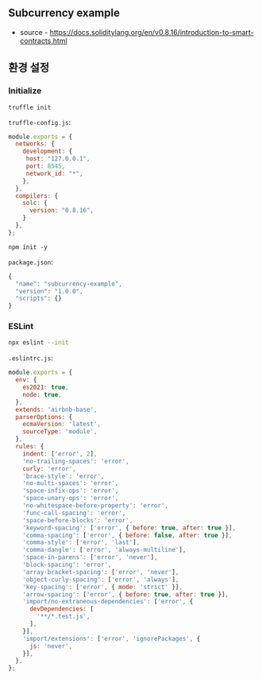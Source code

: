 ## Subcurrency example
- source - https://docs.soliditylang.org/en/v0.8.16/introduction-to-smart-contracts.html

## 환경 설정
### Initialize
```
truffle init
```

`truffle-config.js`:
```javascript
module.exports = {
  networks: {
    development: {
     host: "127.0.0.1",  
     port: 8545,         
     network_id: "*",    
    },    
  },
  compilers: {
    solc: {
      version: "0.8.16",
    }
  },
};

```

```
npm init -y
```

`package.json`:
```javascript
{
  "name": "subcurrency-example",
  "version": "1.0.0",
  "scripts": {}
}

```

### ESLint
```bash
npx eslint --init
```

`.eslintrc.js`:
```javascript
module.exports = {
  env: {
    es2021: true,
    node: true,
  },
  extends: 'airbnb-base',
  parserOptions: {
    ecmaVersion: 'latest',
    sourceType: 'module',
  },
  rules: {
    indent: ['error', 2],
    'no-trailing-spaces': 'error',
    curly: 'error',
    'brace-style': 'error',
    'no-multi-spaces': 'error',
    'space-infix-ops': 'error',
    'space-unary-ops': 'error',
    'no-whitespace-before-property': 'error',
    'func-call-spacing': 'error',
    'space-before-blocks': 'error',
    'keyword-spacing': ['error', { before: true, after: true }],
    'comma-spacing': ['error', { before: false, after: true }],
    'comma-style': ['error', 'last'],
    'comma-dangle': ['error', 'always-multiline'],
    'space-in-parens': ['error', 'never'],
    'block-spacing': 'error',
    'array-bracket-spacing': ['error', 'never'],
    'object-curly-spacing': ['error', 'always'],
    'key-spacing': ['error', { mode: 'strict' }],
    'arrow-spacing': ['error', { before: true, after: true }],
    'import/no-extraneous-dependencies': ['error', {
      devDependencies: [
        '**/*.test.js',
      ],
    }],
    'import/extensions': ['error', 'ignorePackages', {
      js: 'never',
    }],
  },
};

```

